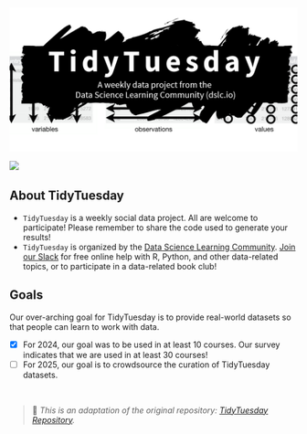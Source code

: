 ![Logo for the TidyTuesday project, represented by the word TidyTuesday over a messy splash of black paint](images/tt_logo.png)


<a href="https://tidytuesday.streamlit.app/" target="_parent"><img src="https://static.streamlit.io/badges/streamlit_badge_black_white.svg"/></a> 




## About TidyTuesday

- `TidyTuesday` is a weekly social data project. All are welcome to participate! Please remember to share the code used to generate your results!
- `TidyTuesday` is organized by the [Data Science Learning Community](https://dslc.io). [Join our Slack](https://dslc.io/join) for free online help with R, Python, and other data-related topics, or to participate in a data-related book club!

## Goals

Our over-arching goal for TidyTuesday is to provide real-world datasets so that people can learn to work with data.

- [x] For 2024, our goal was to be used in at least 10 courses. Our survey indicates that we are used in at least 30 courses!
- [ ] For 2025, our goal is to crowdsource the curation of TidyTuesday datasets.
  
<br>

> 🔗 *This is an adaptation of the original repository:  [TidyTuesday Repository](https://github.com/rfordatascience/tidytuesday).*
        